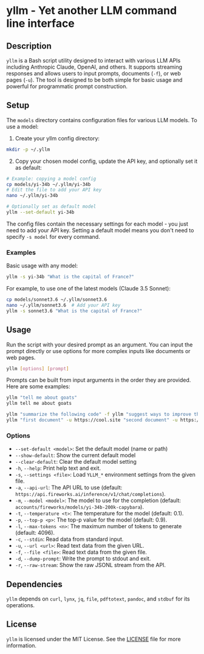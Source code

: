 # yllm - Yet another LLM command line interface

## Description

`yllm` is a Bash script utility designed to interact with various LLM APIs including Anthropic Claude, OpenAI, and others. It supports streaming responses and allows users to input prompts, documents (`-f`), or web pages (`-u`). The tool is designed to be both simple for basic usage and powerful for programmatic prompt construction.

## Setup

The `models` directory contains configuration files for various LLM models. To use a model:

1. Create your yllm config directory:
```bash
mkdir -p ~/.yllm
```

2. Copy your chosen model config, update the API key, and optionally set it as default:
```bash
# Example: copying a model config
cp models/yi-34b ~/.yllm/yi-34b
# Edit the file to add your API key
nano ~/.yllm/yi-34b

# Optionally set as default model
yllm --set-default yi-34b
```

The config files contain the necessary settings for each model - you just need to add your API key. Setting a default model means you don't need to specify `-s model` for every command.

### Examples

Basic usage with any model:
```bash
yllm -s yi-34b "What is the capital of France?"
```

For example, to use one of the latest models (Claude 3.5 Sonnet):
```bash
cp models/sonnet3.6 ~/.yllm/sonnet3.6
nano ~/.yllm/sonnet3.6  # Add your API key
yllm -s sonnet3.6 "What is the capital of France?"
```

## Usage

Run the script with your desired prompt as an argument. You can input the prompt directly or use options for more complex inputs like documents or web pages.

```bash
yllm [options] [prompt]
```

Prompts can be built from input arguments in the order they are provided. Here are some examples:

```bash
yllm "tell me about goats"
yllm tell me about goats
```

```bash
yllm "summarize the following code" -f yllm "suggest ways to improve the documentation:" -f README.md
yllm "first document" -u https://cool.site "second document" -u https://xxxx.com "compare the two documents"
```

### Options

- `--set-default <model>`: Set the default model (name or path)
- `--show-default`: Show the current default model
- `--clear-default`: Clear the default model setting
- `-h`, `--help`: Print help text and exit.
- `-s`, `--settings <file>`: Load `YLLM_*` environment settings from the given file.
- `-a`, `--api-url`: The API URL to use (default: `https://api.fireworks.ai/inference/v1/chat/completions`).
- `-m`, `--model <model>`: The model to use for the completion (default: `accounts/fireworks/models/yi-34b-200k-capybara`).
- `-t`, `--temperature <t>`: The temperature for the model (default: 0.1).
- `-p`, `--top-p <p>`: The top-p value for the model (default: 0.9).
- `-l`, `--max-tokens <n>`: The maximum number of tokens to generate (default: 4096).
- `-c`, `--stdin`: Read data from standard input.
- `-u`, `--url <url>`: Read text data from the given URL.
- `-f`, `--file <file>`: Read text data from the given file.
- `-d`, `--dump-prompt`: Write the prompt to stdout and exit.
- `-r`, `--raw-stream`: Show the raw JSONL stream from the API.

## Dependencies

`yllm` depends on `curl`, `lynx`, `jq`, `file`, `pdftotext`, `pandoc`, and `stdbuf` for its operations.

## License

`yllm` is licensed under the MIT License. See the [LICENSE](LICENSE) file for more information.
